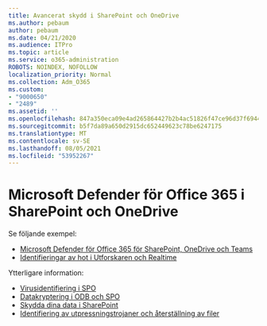 ```yaml
---
title: Avancerat skydd i SharePoint och OneDrive
ms.author: pebaum
author: pebaum
ms.date: 04/21/2020
ms.audience: ITPro
ms.topic: article
ms.service: o365-administration
ROBOTS: NOINDEX, NOFOLLOW
localization_priority: Normal
ms.collection: Adm_O365
ms.custom:
- "9000650"
- "2489"
ms.assetid: ''
ms.openlocfilehash: 847a350eca09e4ad265864427b2b4ac51826f47ce96d37f694462dbb567da31d
ms.sourcegitcommit: b5f7da89a650d2915dc652449623c78be6247175
ms.translationtype: MT
ms.contentlocale: sv-SE
ms.lasthandoff: 08/05/2021
ms.locfileid: "53952267"
---
```

# <a name="microsoft-defender-for-office-365-in-sharepoint-and-onedrive"></a>Microsoft Defender för Office 365 i SharePoint och OneDrive

Se följande exempel:
- [Microsoft Defender för Office 365 för SharePoint, OneDrive och Teams](/microsoft-365/security/office-365-security/atp-for-spo-odb-and-teams)
- [Identifieringar av hot i Utforskaren och Realtime](/microsoft-365/security/office-365-security/threat-explorer-views)


Ytterligare information:

- [Virusidentifiering i SPO](/microsoft-365/security/office-365-security/virus-detection-in-spo)</br>
- [Datakryptering i ODB och SPO](/microsoft-365/compliance/data-encryption-in-odb-and-spo)</br>
- [Skydda dina data i SharePoint](/sharepoint/safeguarding-your-data)</br>
- [Identifiering av utpressningstrojaner och återställning av filer](https://support.office.com/article/Ransomware-detection-and-recovering-your-files-0d90ec50-6bfd-40f4-acc7-b8c12c73637f)